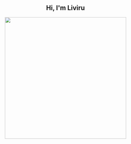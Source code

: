 <h2 align="center">Hi, I'm Liviru</a></h2>
<p align="center"><img height="400" src="https://cdnb.artstation.com/p/assets/images/images/034/089/359/original/dodonova-nasta-ghost.gif"/></p>
